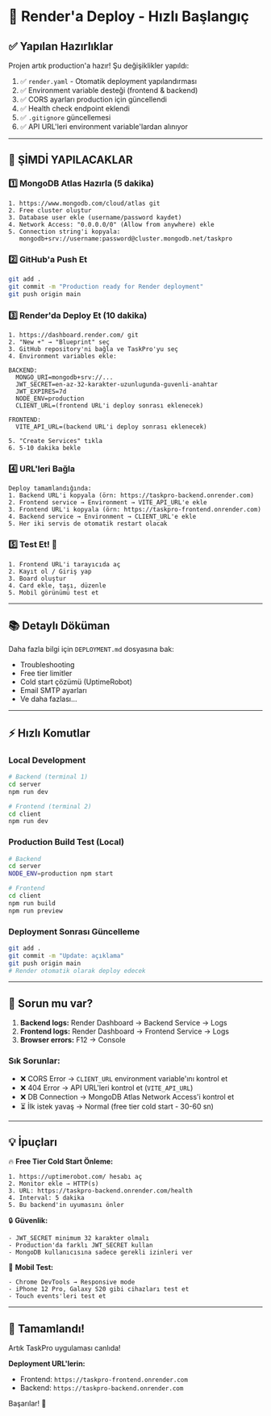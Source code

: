 # 🚀 Render'a Deploy - Hızlı Başlangıç

## ✅ Yapılan Hazırlıklar

Projen artık production'a hazır! Şu değişiklikler yapıldı:

1. ✅ `render.yaml` - Otomatik deployment yapılandırması
2. ✅ Environment variable desteği (frontend & backend)
3. ✅ CORS ayarları production için güncellendi
4. ✅ Health check endpoint eklendi
5. ✅ `.gitignore` güncellemesi
6. ✅ API URL'leri environment variable'lardan alınıyor

---

## 🎯 ŞİMDİ YAPILACAKLAR

### 1️⃣ MongoDB Atlas Hazırla (5 dakika)
```
1. https://www.mongodb.com/cloud/atlas git
2. Free cluster oluştur
3. Database user ekle (username/password kaydet)
4. Network Access: "0.0.0.0/0" (Allow from anywhere) ekle
5. Connection string'i kopyala:
   mongodb+srv://username:password@cluster.mongodb.net/taskpro
```

### 2️⃣ GitHub'a Push Et
```bash
git add .
git commit -m "Production ready for Render deployment"
git push origin main
```

### 3️⃣ Render'da Deploy Et (10 dakika)
```
1. https://dashboard.render.com/ git
2. "New +" → "Blueprint" seç
3. GitHub repository'ni bağla ve TaskPro'yu seç
4. Environment variables ekle:

BACKEND:
  MONGO_URI=mongodb+srv://...
  JWT_SECRET=en-az-32-karakter-uzunlugunda-guvenli-anahtar
  JWT_EXPIRES=7d
  NODE_ENV=production
  CLIENT_URL=(frontend URL'i deploy sonrası eklenecek)

FRONTEND:
  VITE_API_URL=(backend URL'i deploy sonrası eklenecek)

5. "Create Services" tıkla
6. 5-10 dakika bekle
```

### 4️⃣ URL'leri Bağla
```
Deploy tamamlandığında:
1. Backend URL'i kopyala (örn: https://taskpro-backend.onrender.com)
2. Frontend service → Environment → VITE_API_URL'e ekle
3. Frontend URL'i kopyala (örn: https://taskpro-frontend.onrender.com)
4. Backend service → Environment → CLIENT_URL'e ekle
5. Her iki servis de otomatik restart olacak
```

### 5️⃣ Test Et! 🎉
```
1. Frontend URL'i tarayıcıda aç
2. Kayıt ol / Giriş yap
3. Board oluştur
4. Card ekle, taşı, düzenle
5. Mobil görünümü test et
```

---

## 📚 Detaylı Döküman

Daha fazla bilgi için `DEPLOYMENT.md` dosyasına bak:
- Troubleshooting
- Free tier limitler
- Cold start çözümü (UptimeRobot)
- Email SMTP ayarları
- Ve daha fazlası...

---

## ⚡ Hızlı Komutlar

### Local Development
```bash
# Backend (terminal 1)
cd server
npm run dev

# Frontend (terminal 2)
cd client
npm run dev
```

### Production Build Test (Local)
```bash
# Backend
cd server
NODE_ENV=production npm start

# Frontend
cd client
npm run build
npm run preview
```

### Deployment Sonrası Güncelleme
```bash
git add .
git commit -m "Update: açıklama"
git push origin main
# Render otomatik olarak deploy edecek
```

---

## 🐛 Sorun mu var?

1. **Backend logs:** Render Dashboard → Backend Service → Logs
2. **Frontend logs:** Render Dashboard → Frontend Service → Logs  
3. **Browser errors:** F12 → Console

### Sık Sorunlar:
- ❌ CORS Error → `CLIENT_URL` environment variable'ını kontrol et
- ❌ 404 Error → API URL'leri kontrol et (`VITE_API_URL`)
- ❌ DB Connection → MongoDB Atlas Network Access'i kontrol et
- ⏳ İlk istek yavaş → Normal (free tier cold start - 30-60 sn)

---

## 💡 İpuçları

🔥 **Free Tier Cold Start Önleme:**
```
1. https://uptimerobot.com/ hesabı aç
2. Monitor ekle → HTTP(s)
3. URL: https://taskpro-backend.onrender.com/health
4. Interval: 5 dakika
5. Bu backend'in uyumasını önler
```

🔒 **Güvenlik:**
```
- JWT_SECRET minimum 32 karakter olmalı
- Production'da farklı JWT_SECRET kullan
- MongoDB kullanıcısına sadece gerekli izinleri ver
```

📱 **Mobil Test:**
```
- Chrome DevTools → Responsive mode
- iPhone 12 Pro, Galaxy S20 gibi cihazları test et
- Touch events'leri test et
```

---

## 🎉 Tamamlandı!

Artık TaskPro uygulaması canlıda! 

**Deployment URL'lerin:**
- Frontend: `https://taskpro-frontend.onrender.com`
- Backend: `https://taskpro-backend.onrender.com`

Başarılar! 🚀
